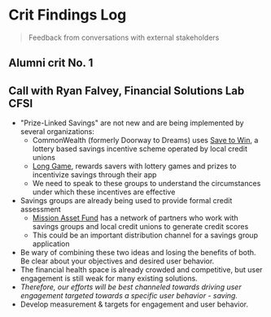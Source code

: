 # Crit Findings Log

> Feedback from conversations with external stakeholders

## Alumni crit No. 1


## Call with Ryan Falvey, Financial Solutions Lab CFSI
  + "Prize-Linked Savings" are not new and are being implemented by several organizations:
    + CommonWealth (formerly Doorway to Dreams) uses [Save to Win](http://www.savetowin.org/), a lottery based savings incentive scheme operated by local credit unions
    + [Long Game](https://www.longgame.co/index.html), rewards savers with lottery games and prizes to incentivize savings through their app
    + We need to speak to these groups to understand the circumstances under which these incentives are effective
  + Savings groups are already being used to provide formal credit assessment
    + [Mission Asset Fund](http://missionassetfund.org/) has a network of partners who work with savings groups and local credit unions to generate credit scores
    + This could be an important distribution channel for a savings group application
  + Be wary of combining these two ideas and losing the benefits of both. Be clear about your objectives and desired user behavior.
  + The financial health space is already crowded and competitive, but user engagement is still weak for many existing solutions.
  + *Therefore, our efforts will be best channeled towards driving user engagement targeted towards a specific user behavior - saving.*
  + Develop measurement & targets for engagement and user behavior.
